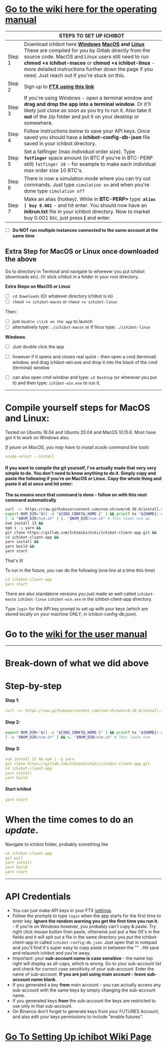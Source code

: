 # [Go to the wiki here for the operating manual](https://gitlab.com/Ichimikichiki/ichibot-client-app/-/wikis/home)

  
| | **STEPS TO SET UP ICHIBOT**      |    
| ------------- | ----------  |
| Step 1 | Download ichibot here **[Windows](https://gitlab.com/Ichimikichiki/ichibot-client-app/-/jobs/artifacts/master/download?job=build-windows) [MacOS](https://gitlab.com/Ichimikichiki/ichibot-client-app/-/jobs/artifacts/master/download?job=build-osx) and [Linux](https://gitlab.com/Ichimikichiki/ichibot-client-app/-/jobs/artifacts/master/download?job=build-linux)** These are compiled for you by Gitlab directly from the source code. MacOS and Linux users still need to run **chmod +x ichibot-macos** or **chmod +x ichibot-linux** - more detailed instructions further down the page if you need. Just reach out if you're stuck on this.  |
| Step 2 |  Sign up to **[FTX using this link](https://ftx.com/#a=ichi)**  |
| Step 3 |  If you're using Windows - open a terminal window and **drag and drop the app into a terminal window**.  Or it'll likely just close as soon as you try to run it. Also take it **out** of the zip folder and put it on your desktop or somewhere.   |
| Step 4 |  Follow instructions below to save your API keys. Once saved you should have a **ichibot-config-db-json** file saved in your ichibot directory.  |
| Step 5 |  Set a fatfinger (max *individual* order size). Type **`fatfinger`** space amount (in BTC if you're in BTC-PERP still) `fatfinger 10` - for example to make each individual max order size 10 BTC's. |
| Step 6 |  There is now a simulation mode where you can try out commands. Just type `simulation on` and when you're done type `simulation off` |
| Step 7 |  Make an alias (hotkey). While in **BTC-PERP>** type:  **`alias [ buy 0.001`**  - and hit enter. You should now have an **initrun.txt** file in your ichibot directory. Now to market buy 0.001 btc, just press **[** and enter. |
  
-  [ ] **Do NOT run multiple instances connected to the same account at the same time**
   
## Extra Step for MacOS or Linux once downloaded the above   
Go to directory in Terminal and navigate to wherever you put ichibot (downloads etc). Or stick ichibot in a folder in your root directory.  
  
**Extra Steps on MacOS or Linux**
-  [ ] `cd Downloads` (Or whatever directory ichibot is in)  
-  [ ] `chmod +x ichibot-macos` or `chmod +x ichibot-linux`  
  
Then:
-  [ ] just `double click on the app` to launch 
-  [ ] alternatively type: `./ichibot-macos` or if linux type: `./ichibot-linux`   
  
**Windows**
-  [ ] Just double click the app
-  [ ] however if it opens and closes real quick - then open a cmd (terminal) window, and drag ichibot-win.exe and drop it into the black of the cmd (terminal) window   
-  [ ] can also open cmd window and type: `cd Desktop` (or wherever you put it) and then type: `ichibot-win.exe`  to run it.  
   
      
_______________________________________________________________________________________________________  
 # Compile yourself steps for MacOS and Linux:
 Tested on Ubuntu 18.04 and Ubuntu 20.04 and MacOS 10.15.6. Most have got it to work on Windows also.
   
*If youre on MacOS, you may have to install xcode command line tools*
```yml
xcode-select --install
```
  
#### If you want to compile the git yourself, I've actually made that very very simple to do. You don't need to know anything to do it. Simply copy and paste the following if you're on MacOS or Linux. Copy the whole thing and paste it all at once and hit enter:  
**The `&&` means once that command is done - follow on with this next command automatically**  
  
```bash
curl -o- https://raw.githubusercontent.com/nvm-sh/nvm/v0.38.0/install.sh | bash &&
export NVM_DIR="$([ -z "${XDG_CONFIG_HOME-}" ] && printf %s "${HOME}/.nvm" || printf %s "${XDG_CONFIG_HOME}/nvm")"
[ -s "$NVM_DIR/nvm.sh" ] \. "$NVM_DIR/nvm.sh" # This loads nvm &&
nvm install 13 &&
npm i -g yarn &&
git clone https://gitlab.com/Ichimikichiki/ichibot-client-app.git &&
cd ichibot-client-app &&
yarn install &&
yarn build &&
yarn start
```  
That's it!  
    
To run in the future, you can do the following (one line at a time this time)  
```yml
cd ichibot-client-app
yarn start
```
There are also standalone versions you just made as well called `ichibot-macos` `ichibot-linux` `ichibot-win.exe` in the ichibot-client-app directory.  
  
Type `login` for the API key prompt to set up with your keys (which are stored locally on your machine ONLY, in ichibot-config-db.json).
  
# Go to the [wiki for the user manual](https://gitlab.com/Ichimikichiki/ichibot-client-app/-/wikis/home)  
________________________________________________________________________________
# Break-down of what we did above
   
 # Step-by-step  

#### Step 1:  
```yml
curl -o- https://raw.githubusercontent.com/nvm-sh/nvm/v0.38.0/install.sh | bash
```
#### Step 2:    
```bash
export NVM_DIR="$([ -z "${XDG_CONFIG_HOME-}" ] && printf %s "${HOME}/.nvm" || printf %s "${XDG_CONFIG_HOME}/nvm")"
[ -s "$NVM_DIR/nvm.sh" ] && \. "$NVM_DIR/nvm.sh" # This loads nvm
```
 #### Step 3:  
```yml
nvm install 12 && npm i -g yarn
git clone https://gitlab.com/Ichimikichiki/ichibot-client-app.git
cd ichibot-client-app
yarn install
yarn build
```
#### Start ichibot   
```yml
yarn start
```
# When the time comes to do an _update_.  

Navigate to ichibot folder, probably something like  
  
```yml
cd ichibot-client-app
git pull
yarn install
yarn build
yarn start
```    
    
______________________________________________________________________________________________
  
# API Credentials  
- You can just make API keys in your FTX [settings](https://ftx.com/profile)  
- Follow the prompts to type `login` when the app starts for the first time to enter key. **Ignore the random warning you get the first time you run it.** - If you're on Windows however, you probably can't copy & paste. Try right click mouse button then paste, otherwise just put a few 00's in the fields and it will spit out a file in the same directory you put the ichibot-client-app in called `ichibot-config-db.json`. Just open that in notepad and you'll find it's super easy to copy paste in between the "" . Hit save and relaunch ichibot and you're away.    
- Important: your **sub-account name is case sensitive** - the name top right will display as all-caps, which is wrong. Go to your sub-account list and check for correct case sensitivity of your sub-account. Enter the name of sub-account. **If you are just using main account - leave sub-account name blank**.  
- If you generated a key **from** main account - you can actually access any sub-account with the same keys by simply changing the sub-account name.  
- If you generated keys **from** the sub-account the keys are restricted to use only in that sub-account.  
- On Binance don't forget to generate keys from your FUTURES Account, and also edit your keys permissions to include "enable futures".  
   
# [Go To Setting Up ichibot Wiki Page](https://gitlab.com/Ichimikichiki/ichibot-client-app/-/wikis/Home/1-Setting-up-ichibot)
